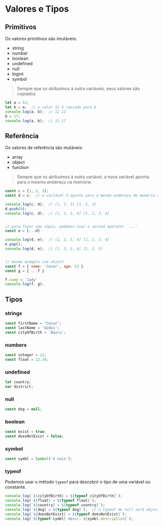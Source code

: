 # Valores e Tipos

## Primitivos

Os valores primitivos são imutáveis:

- string 
- number 
- boolean
- undefined
- null
- bigint
- symbol

> Sempre que os atribuímos à outra variáveis, seus valores são copiados 

```{.js linenums="1"}
let a = 12;
let b = a;  // o valor 12 é copiado para b
console.log(a, b);  // 12 12
b = 17;
console.log(a, b);  // 12 17
```

## Referência

Os valores de referência são mutáveis:

- array
- object
- function

> Sempre que os atribuímos à outra variável, a nova variável aponta para o mesmo endereço na memória

```{.js linenums="1"}
const c = [1, 2, 3];
const d = c;  // a variável d aponta para o mesmo endereço de memória que c

console.log(c, d);  // [1, 2, 3] [1, 2, 3]
d.push(4);
console.log(c, d);  // [1, 2, 3, 4] [1, 2, 3, 4]


// para fazer uma cópia, podemos usar o spread operator `...`
const e = [...d]

console.log(d, e);  // [1, 2, 3, 4] [1, 2, 3, 4]
e.pop();
console.log(d, e);  // [1, 2, 3, 4] [1, 2, 3]


// mesmo exemplo com object
const f = { name: 'Cesar', age: 53 }
const g = { ...f }

f.name = 'Jady'
console.log(f, g);
```

## Tipos

### strings
```{.js linenums="1"}
const firstName = "Cesar";
const lastName = 'Godoi';
const cityOfBirth = `Bauru`;
```

### numbers
```{.js linenums="1"}
const integer = 12;
const float = 12.34;
```

### undefined
```{.js linenums="1"}
let country;
var district;
```

### null
```{.js linenums="1"}
const dog = null;
```

### boolean
```{.js linenums="1"}
const exist = true;
const doesNotExist = false;
```

### symbol
```{.js linenums="1"}
const symbl = Symbol('é nois');
```

### typeof
Podemos usar o método `typeof` para descobrir o tipo de uma variável ou constante.
```{.js linenums="1"}
console.log(`${cityOfBirth} = ${typeof cityOfBirth}`);
console.log(`${float} = ${typeof float}`);
console.log(`${country} = ${typeof country}`);
console.log(`${dog} = ${typeof dog}`);  // o typeof de null será object (bug do javascript)
console.log(`${doesNotExist} = ${typeof doesNotExist}`);
console.log(`${typeof symbl} descr: ${symbl.description}`);
```